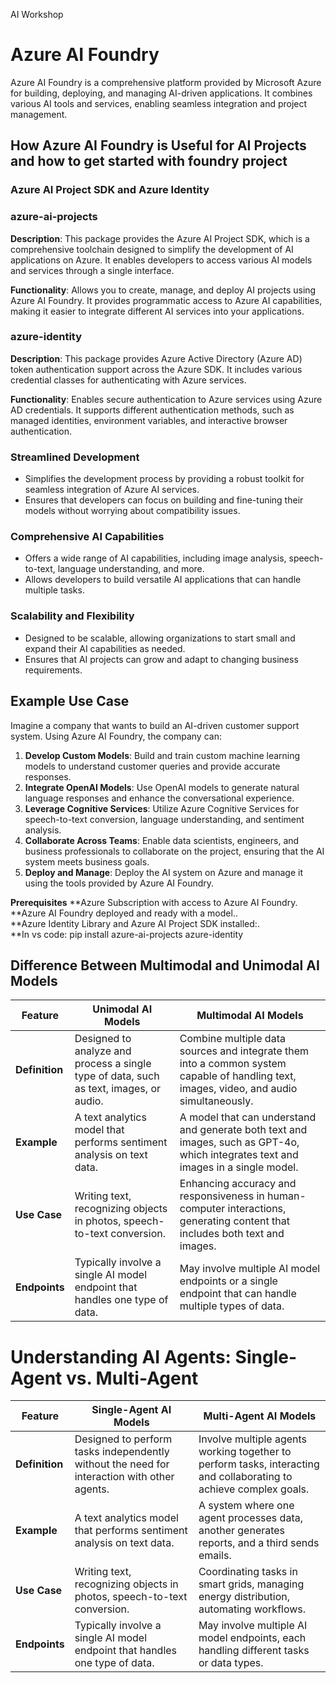 AI Workshop
# Azure AI Foundry

Azure AI Foundry is a comprehensive platform provided by Microsoft Azure for building, deploying, and managing AI-driven applications. It combines various AI tools and services, enabling seamless integration and project management.

## How Azure AI Foundry is Useful for AI Projects and how to get started with foundry project
### Azure AI Project SDK and Azure Identity

### azure-ai-projects

**Description**: This package provides the Azure AI Project SDK, which is a comprehensive toolchain designed to simplify the development of AI applications on Azure. It enables developers to access various AI models and services through a single interface.

**Functionality**: Allows you to create, manage, and deploy AI projects using Azure AI Foundry. It provides programmatic access to Azure AI capabilities, making it easier to integrate different AI services into your applications.

### azure-identity

**Description**: This package provides Azure Active Directory (Azure AD) token authentication support across the Azure SDK. It includes various credential classes for authenticating with Azure services.

**Functionality**: Enables secure authentication to Azure services using Azure AD credentials. It supports different authentication methods, such as managed identities, environment variables, and interactive browser authentication.

### Streamlined Development
- Simplifies the development process by providing a robust toolkit for seamless integration of Azure AI services.
- Ensures that developers can focus on building and fine-tuning their models without worrying about compatibility issues.
### Comprehensive AI Capabilities
- Offers a wide range of AI capabilities, including image analysis, speech-to-text, language understanding, and more.
- Allows developers to build versatile AI applications that can handle multiple tasks.
### Scalability and Flexibility
- Designed to be scalable, allowing organizations to start small and expand their AI capabilities as needed.
- Ensures that AI projects can grow and adapt to changing business requirements.
## Example Use Case

Imagine a company that wants to build an AI-driven customer support system. Using Azure AI Foundry, the company can:

1. **Develop Custom Models**: Build and train custom machine learning models to understand customer queries and provide accurate responses.
2. **Integrate OpenAI Models**: Use OpenAI models to generate natural language responses and enhance the conversational experience.
3. **Leverage Cognitive Services**: Utilize Azure Cognitive Services for speech-to-text conversion, language understanding, and sentiment analysis.
4. **Collaborate Across Teams**: Enable data scientists, engineers, and business professionals to collaborate on the project, ensuring that the AI system meets business goals.
5. **Deploy and Manage**: Deploy the AI system on Azure and manage it using the tools provided by Azure AI Foundry.
   
**Prerequisites**
**Azure Subscription with access to Azure AI Foundry.<br>
**Azure AI Foundry deployed and ready with a model..<br>
**Azure Identity Library and Azure AI Project SDK installed:.<br>
**In vs code: pip install azure-ai-projects azure-identity
## Difference Between Multimodal and Unimodal AI Models
| Feature        | Unimodal AI Models                                                                 | Multimodal AI Models                                                                |
|----------------|------------------------------------------------------------------------------------|-------------------------------------------------------------------------------------|
| **Definition** | Designed to analyze and process a single type of data, such as text, images, or audio. | Combine multiple data sources and integrate them into a common system capable of handling text, images, video, and audio simultaneously. |
| **Example**    | A text analytics model that performs sentiment analysis on text data.             | A model that can understand and generate both text and images, such as GPT-4o, which integrates text and images in a single model. |
| **Use Case**   | Writing text, recognizing objects in photos, speech-to-text conversion.            | Enhancing accuracy and responsiveness in human-computer interactions, generating content that includes both text and images. |
| **Endpoints**   | Typically involve a single AI model endpoint that handles one type of data.        | May involve multiple AI model endpoints or a single endpoint that can handle multiple types of data. |

# Understanding AI Agents: Single-Agent vs. Multi-Agent

| Feature        | Single-Agent AI Models                                                                 | Multi-Agent AI Models                                                                 |
|----------------|----------------------------------------------------------------------------------------|--------------------------------------------------------------------------------------|
| **Definition** | Designed to perform tasks independently without the need for interaction with other agents. | Involve multiple agents working together to perform tasks, interacting and collaborating to achieve complex goals. |
| **Example**    | A text analytics model that performs sentiment analysis on text data.                  | A system where one agent processes data, another generates reports, and a third sends emails. |
| **Use Case**   | Writing text, recognizing objects in photos, speech-to-text conversion.                | Coordinating tasks in smart grids, managing energy distribution, automating workflows. |
| **Endpoints**  | Typically involve a single AI model endpoint that handles one type of data.            | May involve multiple AI model endpoints, each handling different tasks or data types. |




